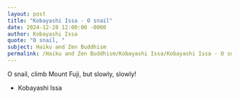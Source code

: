 ```yaml
---
layout: post
title: "Kobayashi Issa - O snail"
date: 2024-12-28 12:00:00 -0000
author: Kobayashi Issa
quote: "O snail, "
subject: Haiku and Zen Buddhism
permalink: /Haiku and Zen Buddhism/Kobayashi Issa/Kobayashi Issa - O snail
---
```


O snail, 
climb Mount Fuji, 
but slowly, slowly! 


- Kobayashi Issa
